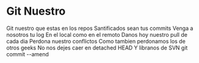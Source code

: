 # Git Nuestro

Git nuestro que estas en los repos
Santificados sean tus commits
Venga a nosotros tu log
En el local como en el remoto
Danos hoy nuestro pull de cada dia
Perdona nuestro conflictos
Como tambien perdonamos los de otros geeks
No nos dejes caer en detached HEAD
Y libranos de SVN
git commit --amend